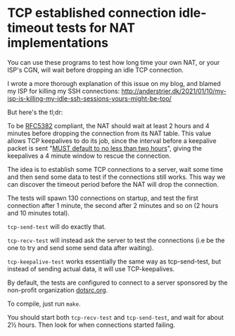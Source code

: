 # TCP established connection idle-timeout tests for NAT implementations

You can use these programs to test how long time your own NAT, or your ISP's CGN, will wait before dropping an idle TCP connection.

I wrote a more thorough explanation of this issue on my blog, and blamed my ISP for killing my SSH connections: <http://anderstrier.dk/2021/01/10/my-isp-is-killing-my-idle-ssh-sessions-yours-might-be-too/>

But here's the tl;dr:

To be [RFC5382](https://tools.ietf.org/html/rfc5382) compliant, the NAT should wait at least 2 hours and 4 minutes before dropping the connection from its NAT table.
This value allows TCP keepalives to do its job, since the interval before a keepalive packet is sent "[MUST default to no less than two hours](https://tools.ietf.org/html/rfc1122)", giving the keepalives a 4 minute window to rescue the connection.

The idea is to establish some TCP connections to a server, wait some time and then send some data to test if the connections still works. This way we can discover the timeout period before the NAT will drop the connection. 

The tests will spawn 130 connections on startup, and test the first connection after 1 minute, the second after 2 minutes and so on (2 hours and 10 minutes total).

`tcp-send-test` will do exactly that.

`tcp-recv-test` will instead ask the server to test the connections (i.e be the one to try and send some send data after waiting).

`tcp-keepalive-test` works essentially the same way as tcp-send-test, but instead of sending actual data, it will use TCP-keepalives.

By default, the tests are configured to connect to a server sponsored by the non-profit organization [dotsrc.org](https://dotsrc.org/).

To compile, just run `make`. 

You should start both `tcp-recv-test` and `tcp-send-test`, and wait for about 2½ hours. Then look for when connections started failing.
